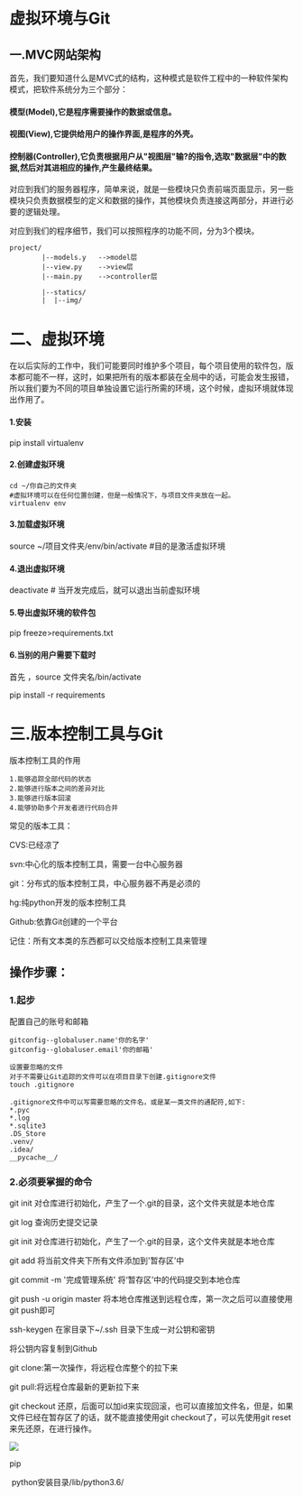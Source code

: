 # 虚拟环境与Git

## 一.MVC网站架构

首先，我们要知道什么是MVC式的结构，这种模式是软件工程中的一种软件架构模式，把软件系统分为三个部分：

#### 模型(Model),它是程序需要操作的数据或信息。

####  视图(View),它提供给用户的操作界面,是程序的外壳。 

#### 控制器(Controller),它负责根据用户从"视图层"输?的指令,选取"数据层"中的数据,然后对其进相应的操作,产生最终结果。

对应到我们的服务器程序，简单来说，就是⼀些模块只负责前端⻚⾯显示，另⼀些模块只负责数据模型的定义和数据的操作，其他模块负责连接这两部分，并进⾏必要的逻辑处理。

对应到我们的程序细节，我们可以按照程序的功能不同，分为3个模块。

```
project/
		|--models.y   -->model层
		|--view.py    -->view层
		|--main.py    -->controller层
		
		|--statics/
		|  |--img/
```

# ⼆、虚拟环境

在以后实际的工作中，我们可能要同时维护多个项目，每个项目使用的软件包，版本都可能不一样，这时，如果把所有的版本都装在全局中的话，可能会发生报错，所以我们要为不同的项目单独设置它运行所需的环境，这个时候，虚拟环境就体现出作用了。

#### 1.安装

pip install virtualenv

#### 2.创建虚拟环境

```
cd ~/你自己的文件夹
#虚拟环境可以在任何位置创建，但是一般情况下，与项目文件夹放在一起。
virtualenv env
```

#### 3.加载虚拟环境

source ~/项目文件夹/env/bin/activate    #目的是激活虚拟环境

#### 4.退出虚拟环境

deactivate  #  当开发完成后，就可以退出当前虚拟环境

#### 5.导出虚拟环境的软件包

pip freeze>requirements.txt

#### 6.当别的用户需要下载时

首先 ，source 文件夹名/bin/activate

pip install -r requirements

# 三.版本控制工具与Git

版本控制工具的作用	

```
1.能够追踪全部代码的状态
2.能够进⾏版本之间的差异对⽐ 
3.能够进⾏版本回滚
4.能够协助多个开发者进⾏代码合并
```

常见的版本工具：

CVS:已经凉了

svn:中心化的版本控制工具，需要一台中心服务器

git：分布式的版本控制工具，中心服务器不再是必须的

hg:纯python开发的版本控制工具

Github:依靠Git创建的一个平台

记住：所有文本类的东西都可以交给版本控制工具来管理

## 操作步骤：

### 1.起步

配置自己的账号和邮箱

```
gitconfig--globaluser.name'你的名字'
gitconfig--globaluser.email'你的邮箱'
```

```
设置要忽略的⽂件
对于不需要让Git追踪的⽂件可以在项⽬⽬录下创建.gitignore文件
touch .gitignore

.gitignore⽂件中可以写需要忽略的⽂件名，或是某⼀类⽂件的通配符,如下:
*.pyc 
*.log 
*.sqlite3 
.DS_Store 
.venv/
.idea/
__pycache__/
```

### 2.必须要掌握的命令

git init 对仓库进行初始化，产生了一个.git的目录，这个文件夹就是本地仓库

git log 查询历史提交记录

git init 对仓库进行初始化，产生了一个.git的目录，这个文件夹就是本地仓库

git add   将当前文件夹下所有文件添加到'暂存区'中

git commit -m '完成管理系统'      将‘暂存区’中的代码提交到本地仓库

git push -u origin master        	将本地仓库推送到远程仓库，第一次之后可以直接使用git push即可

ssh-keygen 		在家目录下~/.ssh 目录下生成一对公钥和密钥

将公钥内容复制到Github

git clone:第一次操作，将远程仓库整个的拉下来

git pull:将远程仓库最新的更新拉下来

git checkout  还原，后面可以加id来实现回滚，也可以直接加文件名，但是，如果文件已经在暂存区了的话，就不能直接使用git checkout了，可以先使用git reset来先还原，在进行操作。

![](C:\Users\32568\AppData\Roaming\Typora\typora-user-images\1568201569988.png)

pip   

​		python安装目录/lib/python3.6/